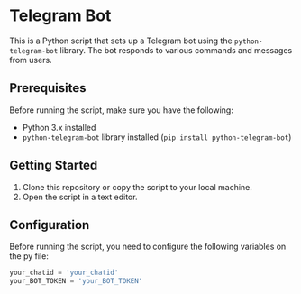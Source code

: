 # Telegram Bot

This is a Python script that sets up a Telegram bot using the `python-telegram-bot` library. The bot responds to various commands and messages from users.

## Prerequisites

Before running the script, make sure you have the following:

- Python 3.x installed
- `python-telegram-bot` library installed (`pip install python-telegram-bot`)

## Getting Started

1. Clone this repository or copy the script to your local machine.
2. Open the script in a text editor.

## Configuration

Before running the script, you need to configure the following variables on the py file:

```python
your_chatid = 'your_chatid'
your_BOT_TOKEN = 'your_BOT_TOKEN'

